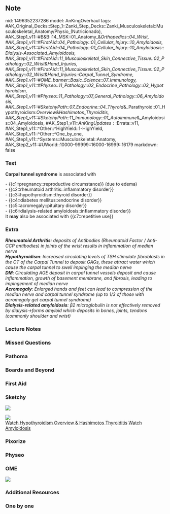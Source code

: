 ## Note
nid: 1496352237286
model: AnKingOverhaul
tags: #AK_Original_Decks::Step_1::Zanki_Step_Decks::Zanki_Musculoskeletal::Musculoskeletal_Anatomy/Physio_(Nutricionado), #AK_Step1_v11::#B&B::14_MSK::01_Anatomy_&_Orthopedics::04_Wrist, #AK_Step1_v11::#FirstAid::04_Pathology::01_Cellular_Injury::10_Amyloidosis, #AK_Step1_v11::#FirstAid::04_Pathology::01_Cellular_Injury::10_Amyloidosis::Dialysis-Associated_Amyloidosis, #AK_Step1_v11::#FirstAid::11_Musculoskeletal_Skin_Connective_Tissue::02_Pathology::02_Wrist_&_Hand_Injuries, #AK_Step1_v11::#FirstAid::11_Musculoskeletal_Skin_Connective_Tissue::02_Pathology::02_Wrist_&_Hand_Injuries::Carpal_Tunnel_Syndrome, #AK_Step1_v11::#OME_banner::Basic_Science::07_Immunology, #AK_Step1_v11::#Physeo::11_Pathology::02_Endocrine_Pathology::03_Hypothyroidism, #AK_Step1_v11::#Physeo::11_Pathology::07_General_Pathology::06_Amyloidosis, #AK_Step1_v11::#SketchyPath::07_Endocrine::04_Thyroid_&_Parathyroid::01_Hypothyroidism:_Overview_&_Hashimotos_Thyroiditis, #AK_Step1_v11::#SketchyPath::11_Immunology::01_Autoimmune_&_Amyloidosis::04_Amyloidosis, #AK_Step1_v11::$AnKingUpdates::$Errata::v11, #AK_Step1_v11::^Other::^HighYield::1-HighYield, #AK_Step1_v11::^Other::^One_by_one, #AK_Step1_v11::^Systems::Musculoskeletal::Anatomy, #AK_Step2_v11::#UWorld::10000-99999::16000-16999::16179
markdown: false

### Text
<b>Carpal tunnel syndrome</b> is associated with
<div>
  - {{c1::pregnancy::reproductive circumstance}} (due to edema)
</div>
<div>
  - {{c2::rheumatoid arthritis::inflammatory disorder}}
</div>
<div>
  - {{c3::hypothyroidism::thyroid disorder}}
</div>
<div>
  - {{c4::diabetes mellitus::endocrine disorder}}
</div>
<div>
  - {{c5::acromegaly::pituitary disorder}}
</div>
<div>
  - {{c6::dialysis-related amyloidosis::inflammatory disorder}}
</div>
<div>
  It <b>may</b> also be associated with {{c7::repetitive use}}
</div>

### Extra
<div>
  <i><b>Rheumatoid Arthritis</b>: deposits of Antibodies
  (Rheumatoid Factor / Anti-CCP antibodies) in joints of the wrist
  results in inflammation of median nerve</i>
</div>
<div>
  <i><b>Hypothyroidism</b>: Increased circulating levels of TSH
  stimulate fibroblasts in the CT of the Carpal Tunnel to deposit
  GAGs, these attract water which cause the carpal tunnel to swell
  impinging the median nerve</i>
</div>
<div>
  <i><b>DM</b>: Circulating AGE deposit in carpal tunnel vessels
  deposit and cause inflammation, growth of basement membrane, and
  fibrosis, leading to impingement of median nerve</i>
</div>
<div>
  <i><b>Acromegaly</b>: Enlarged hands and feet can lead to
  compression of the median nerve and carpal tunnel syndrome (up to
  1/3 of those with acromegaly get carpal tunnel syndrome)</i>
</div>
<div>
  <i><b>Dialysis-related amyloidosis</b>: β2 microglobulin is not
  effectively removed by dialysis→forms amyloid which deposits in
  bones, joints, tendons (commonly shoulder and wrist)</i>
</div>

### Lecture Notes


### Missed Questions


### Pathoma


### Boards and Beyond


### First Aid


### Sketchy
<img src=
"SketchyMedical%202019-12-30%2009-28-54_1566160514431.jpg">
<div><img src=
"carpal%20tunnel%20syndrome_1566160514431.jpg"></div><a href=
"https://dashboard.sketchy.com/study/medical/courses/medical-pathophysiology/units/medical-pathophysiology-endocrine/videos/medical-pathophysiology-endocrine-thyroid-and-parathyroid-hypothyroidism-overview-and-hashimotos-thyroiditis?utm_source=anki&utm_medium=partnership&utm_campaign=february_update&utm_content=medical">Watch
Hypothyroidism Overview & Hashimotos Thyroiditis</a> <a href=
"https://dashboard.sketchy.com/study/medical/courses/medical-pharmacology/units/medical-pharmacology-autonomic-drugs/videos/medical-pharmacology-autonomic-drugs-parasympathetic-acetylcholinesterase-inhibitors?utm_source=anki&utm_medium=partnership&utm_campaign=february_update&utm_content=medical">
Watch Amyloidosis</a>

### Pixorize


### Physeo


### OME
<div class="ome-widget">
  <a href=
  "https://onlinemeded.org/spa/immunology?ref=anki"><img src=
  "_OME_AnkiFlashcards_Topic_2.png"></a>
</div>

### Additional Resources


### One by one

